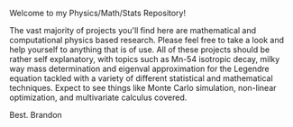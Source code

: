 Welcome to my Physics/Math/Stats Repository! 

The vast majority of projects you'll find here are mathematical and computational physics based research. Please feel free to take a look and help yourself to anything that is of use. All of these projects should be rather self explanatory, with topics such as Mn-54 isotropic decay, milky way mass determination and eigenval approximation for the Legendre equation tackled with a variety of different statistical and mathematical techniques. Expect to see things like Monte Carlo simulation, non-linear optimization, and multivariate calculus covered.

Best.
Brandon
